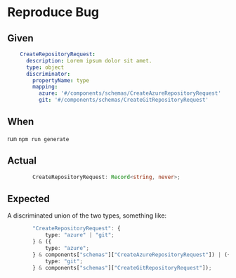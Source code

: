 # Reproduce Bug

## Given

```yaml
    CreateRepositoryRequest:
      description: Lorem ipsum dolor sit amet.
      type: object
      discriminator:
        propertyName: type
        mapping:
          azure: '#/components/schemas/CreateAzureRepositoryRequest'
          git: '#/components/schemas/CreateGitRepositoryRequest'
```

## When

run `npm run generate`

## Actual

```ts
        CreateRepositoryRequest: Record<string, never>;
```

## Expected

A discriminated union of the two types, something like:
```ts
        "CreateRepositoryRequest": {
            type: "azure" | "git";
        } & ({
            type: "azure";
        } & components["schemas"]["CreateAzureRepositoryRequest"]) | ({
            type: "git";
        } & components["schemas"]["CreateGitRepositoryRequest"]);
```